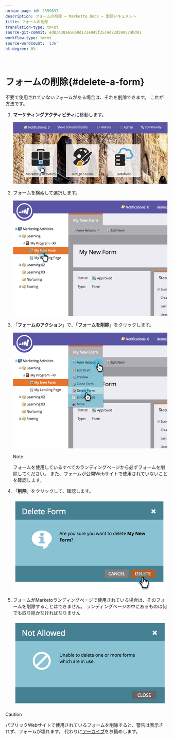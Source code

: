 ```yaml
---
unique-page-id: 2359637
description: フォームの削除 — Marketto Docs — 製品ドキュメント
title: フォームの削除
translation-type: tm+mt
source-git-commit: ed83438ae5660d172e845f25c4d72d599574bd91
workflow-type: tm+mt
source-wordcount: '136'
ht-degree: 0%

---
```



# フォームの削除{#delete-a-form}

不要で使用されていないフォームがある場合は、それを削除できます。 これが方法です。

1. **マーケティングアクティビティ**&#x200B;に移動します。

   ![](assets/login-marketing-activities-3.png)

1. フォームを検索して選択します。

   ![](assets/image2014-9-15-12-3a1-3a18.png)

1. 「**フォームのアクション**」で、「**フォームを削除**」をクリックします。

   ![](assets/image2014-9-15-12-3a1-3a27.png)

   >[!NOTE]
   >
   >フォームを使用しているすべてのランディングページから必ずフォームを削除してください。 また、フォームが公開Webサイトで使用されていないことを確認します。

1. 「**削除**」をクリックして、確認します。

   ![](assets/image2014-9-15-12-3a1-3a37.png)

1. フォームがMarketoランディングページで使用されている場合は、そのフォームを削除することはできません。 ランディングページの中にあるものは何でも取り除かなければなりません

   ![](assets/image2014-9-15-12-3a1-3a44.png)

>[!CAUTION]
>
>パブリックWebサイトで使用されているフォームを削除すると、警告は表示されず、フォームが壊れます。 代わりに[アーカイブ](/help/marketo/product-docs/email-marketing/drip-nurturing/using-stream-content/archive-and-unarchive-stream-content.md)をお勧めします。
